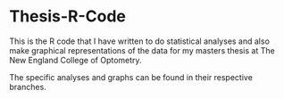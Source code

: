# Thesis-R-Code
This is the R code that I have written to do statistical analyses and also make graphical representations of the data for my masters thesis at The New England College of Optometry.

The specific analyses and graphs can be found in their respective branches.
